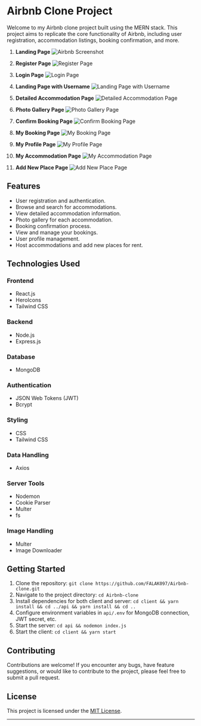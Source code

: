 # Airbnb Clone Project

Welcome to my Airbnb clone project built using the MERN stack. This project aims to replicate the core functionality of Airbnb, including user registration, accommodation listings, booking confirmation, and more.

1. **Landing Page**
   ![Airbnb Screenshot](https://github.com/FALAK097/Airbnb-clone/raw/main/screenshots/landing_page.png)

2. **Register Page**
   ![Register Page](https://github.com/FALAK097/Airbnb-clone/raw/main/screenshots/register_page.png)

3. **Login Page**
   ![Login Page](https://github.com/FALAK097/Airbnb-clone/raw/main/screenshots/login_page.png)

4. **Landing Page with Username**
   ![Landing Page with Username](https://github.com/FALAK097/Airbnb-clone/raw/main/screenshots/landing_page_logged_in_user.png)

5. **Detailed Accommodation Page**
   ![Detailed Accommodation Page](https://github.com/FALAK097/Airbnb-clone/raw/main/screenshots/detailed_accommodation_booking_page.png)

6. **Photo Gallery Page**
   ![Photo Gallery Page](https://github.com/FALAK097/Airbnb-clone/raw/main/screenshots/photo_gallery_page.png)

7. **Confirm Booking Page**
   ![Confirm Booking Page](https://github.com/FALAK097/Airbnb-clone/raw/main/screenshots/confirm_booking.png)

8. **My Booking Page**
   ![My Booking Page](https://github.com/FALAK097/Airbnb-clone/raw/main/screenshots/my_booking.png)

9. **My Profile Page**
   ![My Profile Page](https://github.com/FALAK097/Airbnb-clone/raw/main/screenshots/my_profile.png)

10. **My Accommodation Page**
    ![My Accommodation Page](https://github.com/FALAK097/Airbnb-clone/raw/main/screenshots/my_accommodation.png)

11. **Add New Place Page**
    ![Add New Place Page](https://github.com/FALAK097/Airbnb-clone/raw/main/screenshots/add_new_place.png)

## Features

- User registration and authentication.
- Browse and search for accommodations.
- View detailed accommodation information.
- Photo gallery for each accommodation.
- Booking confirmation process.
- View and manage your bookings.
- User profile management.
- Host accommodations and add new places for rent.

## Technologies Used

### Frontend

- React.js
- HeroIcons
- Tailwind CSS

### Backend

- Node.js
- Express.js

### Database

- MongoDB

### Authentication

- JSON Web Tokens (JWT)
- Bcrypt

### Styling

- CSS
- Tailwind CSS

### Data Handling

- Axios

### Server Tools

- Nodemon
- Cookie Parser
- Multer
- fs

### Image Handling

- Multer
- Image Downloader

## Getting Started

1. Clone the repository: `git clone https://github.com/FALAK097/Airbnb-clone.git`
2. Navigate to the project directory: `cd Airbnb-clone`
3. Install dependencies for both client and server: `cd client && yarn install && cd ../api && yarn install && cd ..`
4. Configure environment variables in `api/.env` for MongoDB connection, JWT secret, etc.
5. Start the server: `cd api && nodemon index.js`
6. Start the client: `cd client && yarn start`

## Contributing

Contributions are welcome! If you encounter any bugs, have feature suggestions, or would like to contribute to the project, please feel free to submit a pull request.

## License

This project is licensed under the [MIT License](LICENSE).

---
